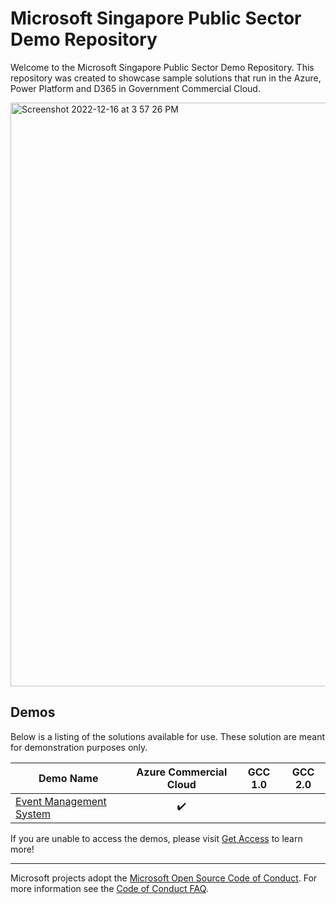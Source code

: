 # Microsoft Singapore Public Sector Demo Repository

Welcome to the Microsoft Singapore Public Sector Demo Repository.  This repository was created to showcase sample solutions that run in the Azure, Power Platform and D365 in Government Commercial Cloud. 

<img width="934" alt="Screenshot 2022-12-16 at 3 57 26 PM" src="https://user-images.githubusercontent.com/4599055/208051829-e3574591-4738-4543-911d-0f420206cbe8.png">

## Demos

Below is a listing of the solutions available for use. These solution are meant for demonstration purposes only. 

| Demo Name | Azure Commercial Cloud | GCC 1.0 | GCC 2.0 |
| --------- | :---: | :----: | :---: |
| [Event Management System](Event-Management-System/README.md) | :heavy_check_mark: | | |




If you are unable to access the demos, please visit [Get Access](https://forms.office.com/r/wjG4Wg4fuV) to learn more!

----

Microsoft projects adopt the [Microsoft Open Source Code of Conduct](https://opensource.microsoft.com/codeofconduct/). For more information see the [Code of Conduct FAQ](https://opensource.microsoft.com/codeofconduct/faq/).

